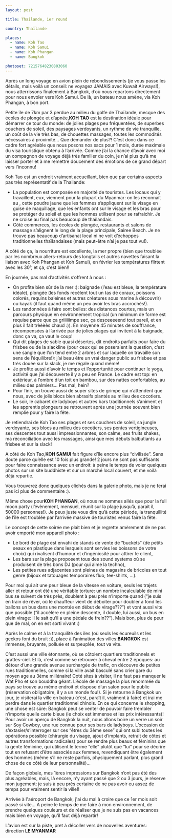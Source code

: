 ```yaml
---
layout: post

title: Thailande, 1er round

country: Thaïlande

places:
  - name: Koh Tao
  - name: Koh Samui
  - name: Koh Phangan
  - name: Bangkok

photoset: 72157648230803060
---
```


Après un long voyage en avion plein de rebondissements (je vous passe les détails, mais voilà un conseil: ne voyagez JAMAIS avec Kuwait Airways!), nous atterrissons finalement à Bangkok, d’où nous repartons directement pour nous envoler vers Koh Samui. De là, un bateau nous amène, via Koh Phangan, à bon port.

Petite île de 7km par 3 perdue au milieu du golfe de Thaïlande, mecque des écoles de plongée et d’apnée,**KOH TAO** est la destination idéale pour démarrer ce tour du monde: de jolies plages peu fréquentées, de superbes couchers de soleil, des paysages verdoyants, un rythme de vie tranquille, un coût de la vie très bas, de chouettes massages, toutes les commodités nécessaires à proximité… Que demander de plus?!
C’est donc dans ce cadre fort agréable que nous posons nos sacs pour 1 mois, durée maximale du visa touristique obtenu à l’arrivée. Comme j’ai la chance d’avoir avec moi un compagnon de voyage déjà très familier du coin, je n’ai plus qu’à me laisser porter et à me remettre doucement des émotions de ce grand départ vers l’inconnu!

Koh Tao est un endroit vraiment accueillant, bien que par certains aspects pas très représentatif de la Thailande:

* La population est composée en majorité de touristes. Les locaux qui y travaillent, eux, viennent pour la plupart du Myanmar: on les reconnait au , cette poudre jaune que les femmes s’appliquent sur le visage en guise de maquillage, que les enfants ont sur le visage et les bras pour se protéger du soleil et que les hommes utilisent pour se rafraichir. Je ne croise au final pas beaucoup de thaïlandais.
* Côté commerces, les écoles de plongée, restaurants et salons de massage s’alignent le long de la plage principale, Sairee Beach. Je ne trouve pas beaucoup d’artisanat local ni ne voit d’échoppes traditionnelles thaïlandaises (mais peut-être n’ai je pas tout vu!).

A côté de ça, la nourriture est excellente, la mer propre (bien que troublée par les nombreux allers-retours des longtails et autres navettes faisant la liaison avec Koh Phangan et Koh Samui), en février les températures flirtent avec les 30°, et ça, c’est bien!!

En journée, pas mal d’activités s’offrent à nous :

* On profite bien sûr de la mer :): baignade (l’eau est bleue, la température idéale), plongée (les fonds recèlent tout un tas de coraux, poissons colorés, requins baleines et autres créatures sous marine à découvrir) ou kayak (il faut quand même un peu avoir les bras accrochés!).
* Les randonnées à faire sont belles: des distances courtes, mais un parcours physique en environnement tropical (un minimum de forme est requise parce que ça griiiiiimpe sec, ça desceeeeend tout pareil, et en plus il fait trèèèès chaud :)). En moyenne 45 minutes de souffrance, récompensées à l’arrivée par de jolies plages qui invitent à la baignade, donc ça va, ça vaut le coup!
* Qui dit plages de sable quasi désertes, dit endroits parfaits pour faire du frisbee ou de la slackline (pour ceux qui se poseraient la question, c’est une sangle que l’on tend entre 2 arbres et sur laquelle on travaille son sens de l’équilibre!): j’ai beau être un vrai danger public au frisbee et pas très douée sur la slack, je me régale quand même!
* Je profite aussi d’avoir le temps et l’opportunité pour continuer le yoga, activité que j’ai découverte il y a peu en France. Le cadre est top: en extérieur, à l’ombre d’un toit en bambou, sur des nattes confortables, au milieu des palmiers… Pas mal, hein?
* Pour finir, on trouve aussi de super sites de grimpe qui n’attendent que nous, avec de jolis blocs bien abrasifs plantés au milieu des cocotiers.
* Le soir, le cabaret de ladyboys et autres bars traditionnels s’animent et les apprentis plongeurs se retrouvent après une journée souvent bien remplie pour y faire la fête.

Je retiendrai de Koh Tao ses plages et ses couchers de soleil, sa jungle verdoyante, ses blocs au milieu des cocotiers, ses pentes vertigineuses, ses descentes tout aussi impressionnantes, son calme, ses fruits shakes, ma réconciliation avec les massages, ainsi que mes débuts balbutiants au frisbee et sur la slack!


A côté de Koh Tao,**KOH SAMUI** fait figure d’île encore plus “civilisée”. Sans doute parce qu’elle est 10 fois plus grande! 2 jours ne sont pas suffisants pour faire connaissance avec un endroit: à peine le temps de voler quelques photos sur un site buddhiste et sur un marché local couvert, et me voilà déjà repartie.

Vous trouverez donc quelques clichés dans la galerie photo, mais je ne ferai pas ici plus de commentaire :).


Même chose pour**KOH PHANGAN**, où nous ne sommes allés que pour la full moon party (l’évènement, mensuel, réunit sur la plage jusqu’à, parait il, 50000 personnes!).
Je peux juste vous dire qu’à cette période, la tranquillité de l’île est troublée par l’arrivée massive de touristes venus faire la fête. 

Le concept de cette soirée me plait bien et je regrette amèrement de ne pas avoir emporté mon appareil photo :

* Le bord de plage est envahi de stands de vente de “buckets” (de petits seaux en plastique dans lesquels sont servies les boissons de votre choix) qui rivalisent d’humour et d’ingéniosité pour attirer le client,
* Les bars sur la plage proposent tous des sound systems où se produisent de très bons DJ (pour qui aime la techno),
* Les petites rues adjacentes sont pleines de magasins de bricoles en tout genre (bijoux et tatouages temporaires fluo, tee-shirts, …).

Pour moi qui ait une peur bleue de la vitesse en voiture, seuls les trajets aller et retour ont été une véritable torture: un nombre incalculable de mini bus se suivent de très près, doublent à peu près n’importe quand (“je suis en train de rêver, où le chauffeur vient de déboiter pour doubler à fond les ballons un bus dans une montée en début de virage???”) et vont aussi vite que possible (“il accélère en pleine descente, il double, lui aussi, un bus en plein virage: il le sait qu’il a une pédale de frein??”). Mais bon, plus de peur que de mal, on en est sorti vivant :)


Après le calme et à la tranquilité des iles (où seuls les écureuils et les geckos font du bruit :)), place à l’animation des villes:**BANGKOK** est immense, bruyante, polluée et surpeuplée, tout va vite.

C’est aussi une ville étonnante, où se côtoient quartiers traditionnels et grattes-ciel.
Et là, c’est comme se retrouver à cheval entre 2 époques: au détour d’une grande avenue surchargée de trafic, on découvre de petites rues traditionnelles, comme si la ville avait basculé sans crier gare du moyen age au 3ème millénaire!
Coté sites à visiter, il ne faut pas manquer le Wat Pho et son bouddha géant. L’école de massage la plus renommée du pays se trouve au même endroit et dispose d’un salon pour le public (réservation obligatoire, il y a un monde fou!).
Si je retourne à Bangkok un jour, je visiterai la ville en bateau (c’est, paraît il, vraiment à faire) et irai me perdre dans le quartier traditionnel chinois.
En ce qui concerne le shopping, une chose est sûre: Bangkok peut se venter de pouvoir faire trembler n’importe quelle carte bleue (le choix est immense et les prix intéressants)!
Pour avoir un aperçu de Bangkok la nuit, nous allons boire un verre un soir sur Soy Cowboy, une rue connue pour ses bars de ladyboys. L’occasion de s’extasier/s’interroger sur ces “êtres du 3ème sexe” qui ont subi toutes les opérations possible (chirurgie du visage, ajout d’implants, retrait de côtes et autres transformations radicales) pour se rendre plus beaux et féminins que la gente féminine, qui utilisent le terme “elle” plutôt que “lui” pour se décrire tout en refusant d’être associés aux femmes, revendiquant être également des hommes (même s’il ne reste parfois, physiquement parlant, plus grand chose de ce côté de leur personnalité)…

De façon globale, mes 1ères impressions sur Bangkok n’ont pas été des plus agréables, mais, là encore, n’y ayant passé que 2 ou 3 jours, je réserve mon jugement: je suis à peu près certaine de ne pas avoir eu assez de temps pour vraiment sentir la ville!!


Arrivée à l'aéroport de Bangkok, j'ai du mal à croire que ce 1er mois soit passé si vite...
A peine le temps de me faire à mon environnement, de prendre quelques couleurs et de réaliser que je ne suis pas en vacances mais bien en voyage, qu'il faut déjà repartir!

L’avion est sur la piste, pret à décoller vers de nouvelles aventures: direction **LE MYANMAR**
